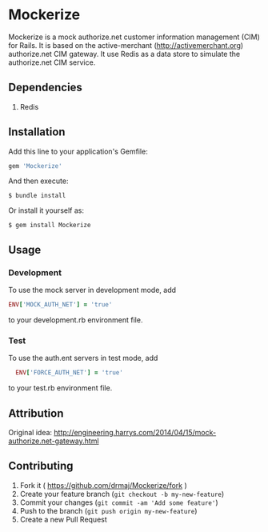 # Mockerize

Mockerize is a mock authorize.net customer information management (CIM) for Rails. It is based on the active-merchant
(http://activemerchant.org) authorize.net CIM gateway. It use Redis as a data store to simulate the authorize.net
CIM service.


## Dependencies

1. Redis

## Installation

Add this line to your application's Gemfile:

```ruby
gem 'Mockerize'
```

And then execute:

    $ bundle install

Or install it yourself as:

    $ gem install Mockerize

## Usage

### Development

To use the mock server in development mode, add

```ruby
ENV['MOCK_AUTH_NET'] = 'true'
```

to your development.rb environment file.

### Test

To use the auth.ent servers in test mode, add

```ruby
  ENV['FORCE_AUTH_NET'] = 'true'
```

to your test.rb environment file.

## Attribution

Original idea: http://engineering.harrys.com/2014/04/15/mock-authorize.net-gateway.html

## Contributing

1. Fork it ( https://github.com/drmaj/Mockerize/fork )
2. Create your feature branch (`git checkout -b my-new-feature`)
3. Commit your changes (`git commit -am 'Add some feature'`)
4. Push to the branch (`git push origin my-new-feature`)
5. Create a new Pull Request
